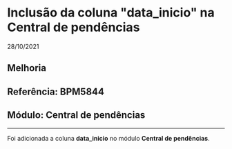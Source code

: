 # Inclusão da coluna "data_inicio" na Central de pendências
28/10/2021
## Melhoria
## Referência: BPM5844
## Módulo: Central de pendências
***

Foi adicionada a coluna **data_inicio** no módulo **Central de pendências**.